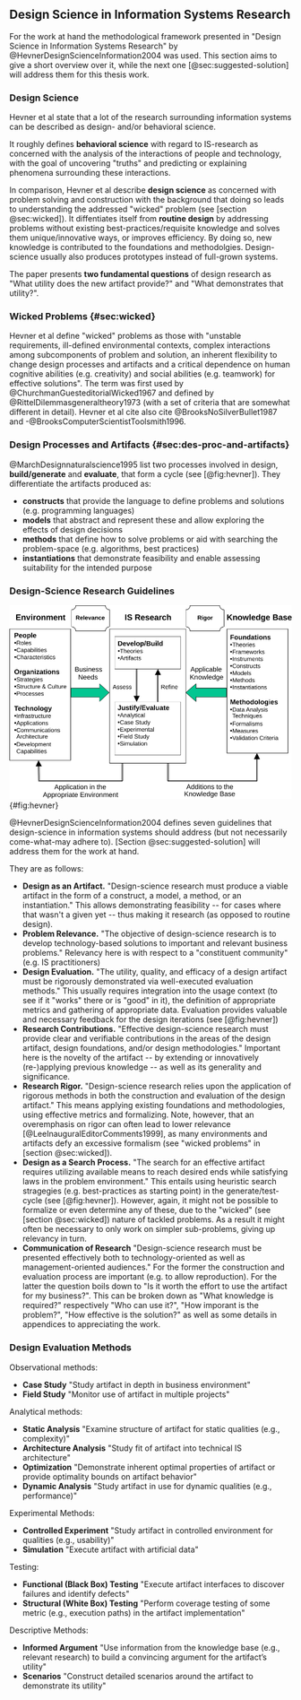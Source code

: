 ## Design Science in Information Systems Research

For the work at hand the methodological
framework presented in "Design Science in Information
Systems Research" by @HevnerDesignScienceInformation2004 was used.
This section aims to give a short overview over it, while the next one [@sec:suggested-solution] will address them for this thesis work.

### Design Science

Hevner et al state that a lot of the research surrounding information systems can be described as design- and/or behavioral science.

It roughly defines **behavioral science** with regard to IS-research as concerned with the analysis of the interactions of people and technology, with the goal of uncovering "truths" and predicting or explaining phenomena surrounding these interactions.

In comparison, Hevner et al describe **design science** as concerned with problem solving and construction with the background that doing so leads to understanding the addressed "wicked" problem (see [section @sec:wicked]). It diffentiates itself from **routine design** by addressing problems without existing best-practices/requisite knowledge and solves them unique/innovative ways, or improves efficiency. By doing so, new knowledge is contributed to the foundations and methodolgies. Design-science usually also produces prototypes instead of full-grown systems.

The paper presents **two fundamental questions** of design research as "What utility does the new artifact provide?" and "What demonstrates that utility?".

### Wicked Problems {#sec:wicked}

Hevner et al define "wicked" problems as those with "unstable requirements, ill-defined environmental contexts, complex interactions among subcomponents of problem and solution, an inherent flexibility to change design processes and artifacts and a critical dependence on human cognitive abilities (e.g. creativity) and social abilities (e.g. teamwork) for effective solutions". The term was first used by @ChurchmanGuesteditorialWicked1967 and defined by @RittelDilemmasgeneraltheory1973 (with a set of criteria that are somewhat different in detail). Hevner et al cite also cite @BrooksNoSilverBullet1987 and -@BrooksComputerScientistToolsmith1996.

### Design Processes and Artifacts {#sec:des-proc-and-artifacts}

@MarchDesignnaturalscience1995 list two processes involved in design, **build/generate** and **evaluate**, that form a cycle (see [@fig:hevner]). They differentiate the artifacts produced as:

- **constructs** that provide the language to define problems and solutions (e.g. programming languages)
- **models** that abstract and represent these and allow exploring the effects of design decisions
- **methods** that define how to solve problems or aid with searching the problem-space (e.g. algorithms, best practices)
- **instantiations** that demonstrate feasibility and enable assessing suitability for the intended purpose

### Design-Science Research Guidelines

![Information Systems Research Framework [@HevnerDesignScienceInformation2004]](figures/Hevner-et-al-2004-figure-2.svg){#fig:hevner}

@HevnerDesignScienceInformation2004 defines seven guidelines that design-science in information systems should address (but not necessarily come-what-may adhere to). [Section @sec:suggested-solution] will address them for the work at hand.

They are as follows:

- **Design as an Artifact.** "Design-science research must produce a viable artifact in the form of a construct, a model, a method, or an instantiation." This allows demonstrating feasibility -- for cases where that wasn't a given yet -- thus making it research (as opposed to routine design). <!-- This -->
- **Problem Relevance.** "The objective of design-science research is to develop technology-based solutions to important and relevant business problems." Relevancy here is with respect to a "constituent community" (e.g. IS practitioners)
- **Design Evaluation.** "The utility, quality, and efficacy of a design artifact must be rigorously demonstrated via well-executed evaluation methods." This usually requires integration into the usage context (to see if it "works" there or is "good" in it), the definition of appropriate metrics and gathering of appropriate data. Evaluation provides valuable and necessary feedback for the design iterations (see [@fig:hevner])
- **Research Contributions.** "Effective design-science research must provide clear and verifiable contributions in the areas of the design artifact, design foundations, and/or design methodologies." Important here is the novelty of the artifact -- by extending or innovatively (re-)applying previous knowledge -- as well as its generality and significance.
- **Research Rigor.** "Design-science research relies upon the application of rigorous methods in both the construction and evaluation of the design artifact." This means applying existing foundations and methodologies, using effective metrics and formalizing. Note, however, that an overemphasis on rigor can often lead to lower relevance [@LeeInauguralEditorComments1999], as many environments and artifacts defy an excessive formalism (see "wicked problems" in [section @sec:wicked]).
- **Design as a Search Process.** "The search for an effective artifact requires utilizing available means to reach desired ends while satisfying laws in the problem environment." This entails using heuristic search stragegies (e.g. best-practices as starting point) in the generate/test-cycle (see [@fig:hevner]). However, again, it might not be possible to formalize or even determine any of these, due to the "wicked" (see [section @sec:wicked]) nature of tackled problems. As a result it might often be necessary to only work on simpler sub-problems, giving up relevancy in turn.
- **Communication of Research** "Design-science research must be presented effectively both to technology-oriented as well as management-oriented audiences." For the former the construction and evaluation process are important (e.g. to allow reproduction). For the latter the question boils down to "Is it worth the effort to use the artifact for my business?". This can be broken down as "What knowledge is required?" respectively "Who can use it?", "How imporant is the problem?", "How effective is the solution?" as well as some details in appendices to appreciating the work.

### Design Evaluation Methods

<!-- TODO drop methods that weren't used -->

<!-- TODO metrics from "Design Evaluation:" --

  * evaluate in terms of:
    * functionality
    * completeness
    * consistency
    * accuracy
    * performance
    * reliability
    * usability
    * fit with the organization
    * other relevant quality attributes
* establish if it does work and in which environments
  * what constitutes “working” and “good”? which metrics?
  * compare with other solutions for the same problem by human experts

-->

Observational methods:

- **Case Study** "Study artifact in depth in business environment" <!-- * **{** ^ that **}** * **{** anecdotal evidence by fsu/fk/sbyim/yp how they feel about it? (super-biased due to interaction with me) **}** -->
- **Field Study** "Monitor use of artifact in multiple projects" <!-- TODO * **{** the meinkauf app! what did we use there? ionic and vanilla angular or ng-redux too? TODO get copy of mk repo  **}** -->

Analytical methods:

- **Static Analysis** "Examine structure of artifact for static qualities (e.g., complexity)"
  <!-- TODO * **{** graph out dependencies in both apps, if necessary in one vertical slice of one process  -- TODO make graph of dependencies --  **}** -->
  <!-- TODO * **{** code-examples of very simple apps with both architectures to demonstrate boiler-plate / overhead? Todo-MVC?  -- TODO write examples --  **}** -->
- **Architecture Analysis** "Study fit of artifact into technical IS architecture"
  <!-- TODO * **{** analyze how well it interacts with the rest of the WoN-ecosystem. what defines “interacts well”?  -- TODO ponder --  **}** -->
- **Optimization** "Demonstrate inherent optimal properties of artifact or provide optimality bounds on artifact behavior"
- **Dynamic Analysis** "Study artifact in use for dynamic qualities (e.g., performance)"

Experimental Methods:

- **Controlled Experiment** "Study artifact in controlled environment for qualities (e.g., usability)"
- **Simulation** "Execute artifact with artificial data"

Testing:

- **Functional (Black Box) Testing** "Execute artifact interfaces to discover failures and identify defects"
- **Structural (White Box) Testing** "Perform coverage testing of some metric (e.g., execution paths) in the artifact implementation"

Descriptive Methods:

- **Informed Argument** "Use information from the knowledge base (e.g., relevant research) to build a convincing argument for the artifact’s utility"
  <!-- * **{** ^ this **}** -->
  <!-- TODO: ^ (only) usable for more innovative artifacts for which other methods aren’t feasible -->
- **Scenarios** "Construct detailed scenarios around the artifact to demonstrate its utility"

